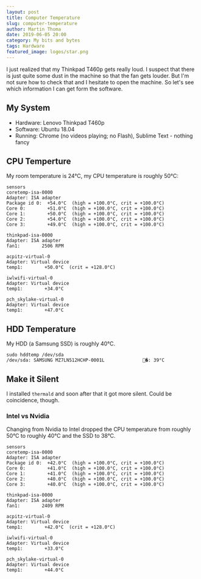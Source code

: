 ```yaml
---
layout: post
title: Computer Temperature
slug: computer-temperature
author: Martin Thoma
date: 2019-06-05 20:00
category: My bits and bytes
tags: Hardware
featured_image: logos/star.png
---
```

I just realized that my Thinkpad T460p gets really loud. I suspect that there
is just quite some dust in the machine so that the fan gets louder. But I'm not
sure how to check that and I hesitate to open the machine. So let's see which
information I can get form the software.


## My System

* Hardware: Lenovo Thinkpad T460p
* Software: Ubuntu 18.04
* Running: Chrome (no videos playing; no Flash), Sublime Text - nothing fancy


## CPU Temperture

My room temperature is 24°C, my CPU temperature is roughly 50°C:

```
sensors
coretemp-isa-0000
Adapter: ISA adapter
Package id 0:  +54.0°C  (high = +100.0°C, crit = +100.0°C)
Core 0:        +51.0°C  (high = +100.0°C, crit = +100.0°C)
Core 1:        +50.0°C  (high = +100.0°C, crit = +100.0°C)
Core 2:        +54.0°C  (high = +100.0°C, crit = +100.0°C)
Core 3:        +49.0°C  (high = +100.0°C, crit = +100.0°C)

thinkpad-isa-0000
Adapter: ISA adapter
fan1:        2506 RPM

acpitz-virtual-0
Adapter: Virtual device
temp1:        +50.0°C  (crit = +128.0°C)

iwlwifi-virtual-0
Adapter: Virtual device
temp1:        +34.0°C

pch_skylake-virtual-0
Adapter: Virtual device
temp1:        +47.0°C
```


## HDD Temperature

My HDD (a Samsung SSD) is roughly 40°C.

```
sudo hddtemp /dev/sda
/dev/sda: SAMSUNG MZ7LN512HCHP-0001L              �: 39°C
```


## Make it Silent

I installed `thermald` and soon after that it got more silent. Could be
coincidence, though.

### Intel vs Nvidia

Changing from Nvidia to Intel dropped the CPU temperature from roughly 50°C to
roughly 40°C and the SSD to 38°C.

```
sensors
coretemp-isa-0000
Adapter: ISA adapter
Package id 0:  +42.0°C  (high = +100.0°C, crit = +100.0°C)
Core 0:        +41.0°C  (high = +100.0°C, crit = +100.0°C)
Core 1:        +41.0°C  (high = +100.0°C, crit = +100.0°C)
Core 2:        +40.0°C  (high = +100.0°C, crit = +100.0°C)
Core 3:        +40.0°C  (high = +100.0°C, crit = +100.0°C)

thinkpad-isa-0000
Adapter: ISA adapter
fan1:        2409 RPM

acpitz-virtual-0
Adapter: Virtual device
temp1:        +42.0°C  (crit = +128.0°C)

iwlwifi-virtual-0
Adapter: Virtual device
temp1:        +33.0°C

pch_skylake-virtual-0
Adapter: Virtual device
temp1:        +44.0°C
```